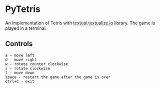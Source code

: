 # PyTetris

An implementation of Tetris with [textual.textualize.io](https://textual.textualize.io/) library.
The game is played in a terminal.

## Controls

```
a - move left
d - move right
w - rotate counter clockwise
s - rotate clockwise
l - move down
space - restart the game after the game is over
Ctrl+C - exit
```